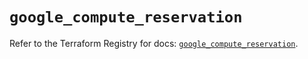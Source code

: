 # `google_compute_reservation`

Refer to the Terraform Registry for docs: [`google_compute_reservation`](https://registry.terraform.io/providers/hashicorp/google-beta/5.21.0/docs/resources/google_compute_reservation).
